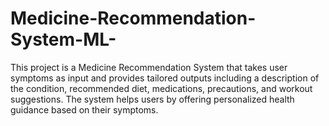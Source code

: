 # Medicine-Recommendation-System-ML-
This project is a Medicine Recommendation System that takes user symptoms as input and provides tailored outputs including a description of the condition, recommended diet, medications, precautions, and workout suggestions. The system helps users by offering personalized health guidance based on their symptoms.
